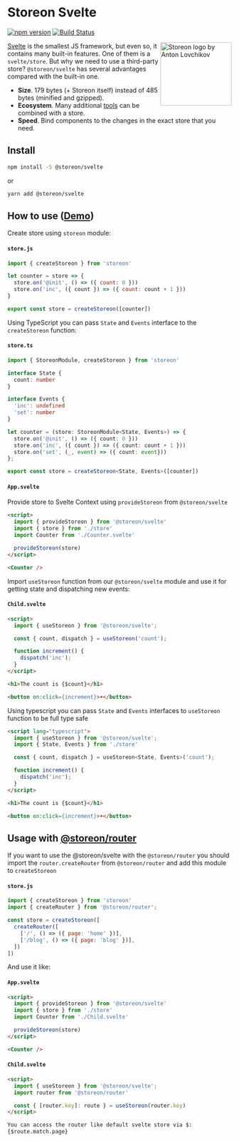 # Storeon Svelte

[![npm version](https://badge.fury.io/js/%40storeon%2Fsvelte.svg)](https://www.npmjs.com/package/@storeon/svelte)
[![Build Status](https://travis-ci.org/storeon/svelte.svg?branch=master)](https://travis-ci.org/storeon/svelte)


<img src="https://storeon.github.io/storeon/logo.svg" align="right" alt="Storeon logo by Anton Lovchikov" width="160" height="142">

[Svelte] is the smallest JS framework, but even so, it contains many built-in features. One of them is a `svelte/store`. But why we need to use a third-party store? `@storeon/svelte` has several advantages compared with the built-in one.

- **Size**. 179 bytes (+ Storeon itself) instead of 485 bytes (minified and gzipped).
- **Ecosystem**. Many additional [tools] can be combined with a store.
- **Speed**. Bind components to the changes in the exact store that you need.

[storeon]: https://github.com/storeon/storeon
[tools]: https://github.com/storeon/storeon#tools
[svelte]: https://github.com/sveltejs/svelte
[size limit]: https://github.com/ai/size-limit
[demo]: https://codesandbox.io/s/admiring-beaver-edi8m
[article]: https://evilmartians.com/chronicles/storeon-redux-in-173-bytes

## Install
```sh
npm install -S @storeon/svelte
```
or
```sh
yarn add @storeon/svelte
```
## How to use ([Demo])

Create store using `storeon` module:

#### `store.js`

```javascript
import { createStoreon } from 'storeon'

let counter = store => {
  store.on('@init', () => ({ count: 0 }))
  store.on('inc', ({ count }) => ({ count: count + 1 }))
}

export const store = createStoreon([counter])
```

Using TypeScript you can pass `State` and `Events` interface to the `createStoreon` function:

#### `store.ts`

```typescript
import { StoreonModule, createStoreon } from 'storeon'

interface State {
  count: number
}

interface Events {
  'inc': undefined
  'set': number
}

let counter = (store: StoreonModule<State, Events>) => {
  store.on('@init', () => ({ count: 0 }))
  store.on('inc', ({ count }) => ({ count: count + 1 }))
  store.on('set', (_, event) => ({ count: event}))
};

export const store = createStoreon<State, Events>([counter])
```

#### `App.svelte`

Provide store to Svelte Context using `provideStoreon` from `@storeon/svelte`

```html
<script>
  import { provideStoreon } from '@storeon/svelte'
  import { store } from './store'
  import Counter from './Counter.svelte'

  provideStoreon(store)
</script>

<Counter />
```

Import `useStoreon` function from our `@storeon/svelte` module and use it for getting state and dispatching new events:

#### `Child.svelte`

```html
<script>
  import { useStoreon } from '@storeon/svelte';

  const { count, dispatch } = useStoreon('count');

  function increment() {
    dispatch('inc');
  }
</script>

<h1>The count is {$count}</h1>

<button on:click={increment}>+</button>
```
Using typescript you can pass `State` and `Events` interfaces to `useStoreon` function to be full type safe
```html
<script lang="typescript">
  import { useStoreon } from '@storeon/svelte';
  import { State, Events } from './store'

  const { count, dispatch } = useStoreon<State, Events>('count');

  function increment() {
    dispatch('inc');
  }
</script>

<h1>The count is {$count}</h1>

<button on:click={increment}>+</button>
```

## Usage with [@storeon/router](https://github.com/storeon/router)
If you want to use the @storeon/svelte with the `@storeon/router` you should import the `router.createRouter` from `@storeon/router` and add this module to `createStoreon`

#### `store.js`
```js
import { createStoreon } from 'storeon'
import { createRouter } from '@storeon/router';

const store = createStoreon([
  createRouter([
    ['/', () => ({ page: 'home' })],
    ['/blog', () => ({ page: 'blog' })],
  ])
])
```

And use it like:
#### `App.svelte`
```html
<script>
  import { provideStoreon } from '@storeon/svelte'
  import { store } from './store'
  import Counter from './Child.svelte'

  provideStoreon(store)
</script>

<Counter />
```
#### `Child.svelte`
```html
<script>
  import { useStoreon } from '@storeon/svelte';
  import router from '@storeon/router'

  const { [router.key]: route } = useStoreon(router.key)
</script>

You can access the router like default svelte store via $:
{$route.match.page}
```
